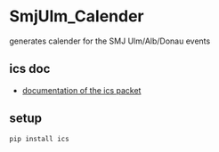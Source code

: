# SmjUlm_Calender

generates calender for the SMJ Ulm/Alb/Donau events

## ics doc
- [documentation of the ics packet](https://icspy.readthedocs.io/en/stable/index.html)

## setup
`pip install ics`

